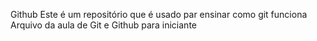 Github
Este é um repositório que é usado par ensinar como git funciona
Arquivo da aula de Git e Github para iniciante

